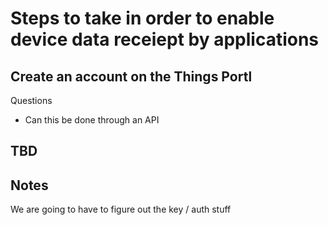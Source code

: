 # Steps to take in order to enable device data receiept by applications

## Create an account on the Things Portl

Questions
* Can this be done through an API


## TBD

## Notes

We are going to have to figure out the key / auth stuff